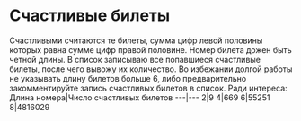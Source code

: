 # Счастливые билеты
Счастливыми считаются те билеты, сумма цифр левой половины которых равна сумме цифр правой половине.
Номер билета дожен быть четной длины.
В список записываю все попавшиеся счастливые билеты, после чего вывожу их количество.
Во избежании долгой работы не указывать длину билетов больше 6, либо предварительно закомментируйте запись счастливых билетов в список.
Ради интереса:
Длина номера|Число счастливых билетов
---|---
2|9
4|669
6|55251
8|4816029
